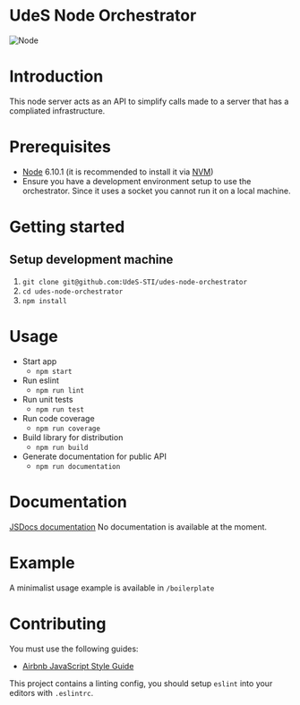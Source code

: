 UdeS Node Orchestrator
======================

![Node](https://img.shields.io/badge/node-6.10.1-brightgreen.svg)

# Introduction
This node server acts as an API to simplify calls made to a server that has a
compliated infrastructure.

# Prerequisites
* [Node](https://nodejs.org) 6.10.1 (it is recommended to install it via
[NVM](https://github.com/creationix/nvm))
* Ensure you have a development environment setup to use the orchestrator.
Since it uses a socket you cannot run it on a local machine.

# Getting started
## Setup development machine
1. `git clone git@github.com:UdeS-STI/udes-node-orchestrator`
2. `cd udes-node-orchestrator`
3. `npm install`

# Usage
* Start app
  * `npm start`
* Run eslint
  * `npm run lint`
* Run unit tests
  * `npm run test`
* Run code coverage
  * `npm run coverage`
* Build library for distribution
  * `npm run build`
* Generate documentation for public API
  * `npm run documentation`

# Documentation
[JSDocs documentation](http://UdeS-STI.github.io/udes-node-orchestrator)
No documentation is available at the moment.

# Example
A minimalist usage example is available in `/boilerplate`

# Contributing
You must use the following guides:
* [Airbnb JavaScript Style Guide](https://github.com/airbnb/javascript)

This project contains a linting config, you should setup `eslint` into your
editors with `.eslintrc`.
